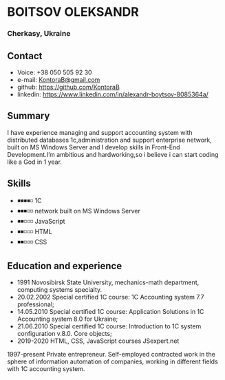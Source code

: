 # BOITSOV OLEKSANDR #
### Cherkasy, Ukraine ###

## Contact ##
-  Voice: +38 050 505 92 30
-  e-mail: KontoraB@gmail.com
-  github: https://github.com/KontoraB
-  linkedin: https://www.linkedin.com/in/alexandr-boytsov-8085364a/

## Summary ##
I have experience managing and support accounting system with distributed databases 1c,administration and support enterprise network, built on MS Windows Server and I develop skills in Front-End Development.I’m ambitious and hardworking,so i believe i can  start coding like a God in 1 year.

## Skills ##
- ◾◾◾◾◽ 1C
- ◾◾◾◽◽ network built on MS Windows Server 
- ◾◾◽◽◽ JavaScript  
- ◾◾◽◽◽ HTML
- ◾◾◽◽◽ CSS

## Education and experience ##
 - 1991  Novosibirsk State University, mechanics-math department, computing systems specialty. 
 - 20.02.2002 Special certified 1C course: 1C Accounting system 7.7 professional; 
 - 14.05.2010 Special certified 1C course: Application Solutions in 1C Accounting system 8.0 for Ukraine;  
 - 21.06.2010 Special certified 1C course: Introduction to 1C system configuration v.8.0. Core objects;
 - 2019-2020  HTML, CSS, JavaScript courses JSexpert.net

1997-present Private entrepreneur. Self-employed contracted work in the sphere of information automation of companies, working in different fields with 1C accounting system.